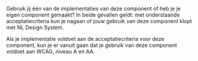 Gebruik jij één van de implementaties van deze component of heb je je eigen component gemaakt? In beide gevallen geldt: met onderstaande acceptatiecriteria kun je nagaan of jouw gebruik van deze component klopt met NL Design System.

Als je implementatie voldoet aan de acceptatiecriteria voor deze component, kun je er vanuit gaan dat je gebruik van deze component voldoet aan WCAG, niveau A en AA.
